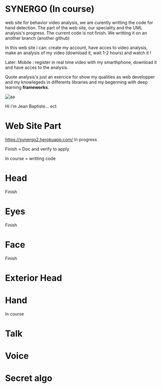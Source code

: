 # SYNERGO (In course)

web site for behavior video analysis, we are curently writting the code for hand detection. The part of the web site, our speciality and the UML analysis's progress. The current code is not finish. We writting it on an another branch (another github)

In this web site i can: create my account, have acces to video analysis, make an analysis of my video (download it, wait 1-2 hours) and watch it !

Later: Mobile : register in real time video with my smarthphone, download it and have acces to the analysis.


Quote analysis's just an exercice for show my qualities as web developper and my knowlegeds in differents libraries and my begenning with deep learning <strong>frameworks</strong>.

![aa](https://user-images.githubusercontent.com/54853371/71028191-20fd8b00-210d-11ea-90fd-2ef5c299e2af.png)

Hi i'm Jean Baptiste... ect


<h1>Web Site Part</h1>

https://synergo2.herokuapp.com/ In progress


Finish = Doc and verify to apply

In course = writting code

<h1>Head</h1>

  Finish

<h1>Eyes</h1>
  
  Finish

<h1>Face</h1>

  Finish

<h1>Exterior Head</h1>

<h1>Hand</h1>

  In course

<h1>Talk</h1>

<h1>Voice</h1>

<h1>Secret algo</h1>
